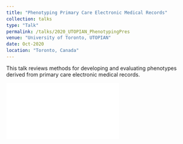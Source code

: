 ```yaml
---
title: "Phenotyping Primary Care Electronic Medical Records"
collection: talks
type: "Talk"
permalink: /talks/2020_UTOPIAN_PhenotypingPres
venue: "University of Toronto, UTOPIAN"
date: Oct-2020
location: "Toronto, Canada"
---
```


This talk reviews methods for developing and evaluating phenotypes derived from primary care electronic medical records. 

![Downloaded talk here](../files/2020_UTOPIAN_PhenotypingPres.pdf)

